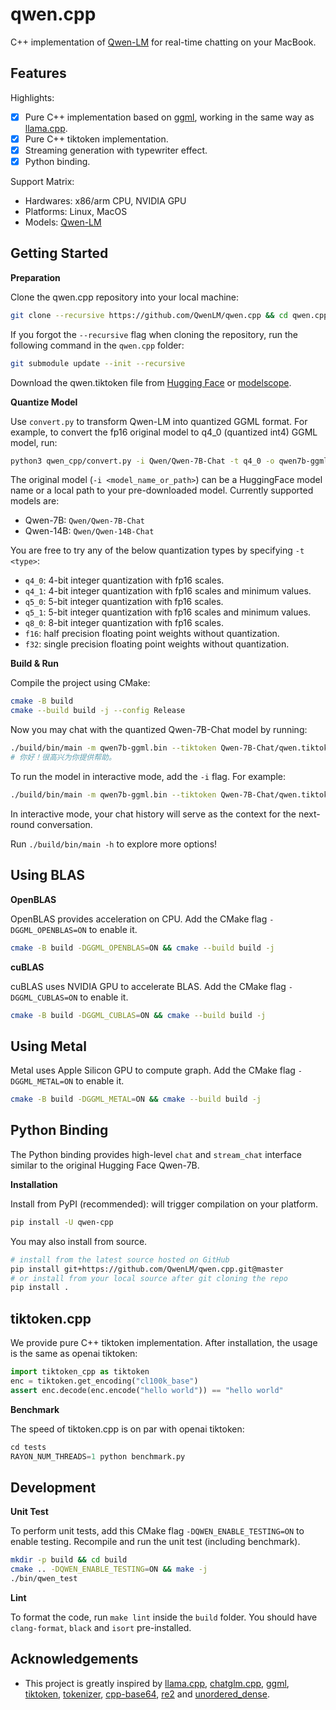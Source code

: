 # qwen.cpp

C++ implementation of [Qwen-LM](https://github.com/QwenLM/Qwen) for real-time chatting on your MacBook.

## Features

Highlights:
* [x] Pure C++ implementation based on [ggml](https://github.com/ggerganov/ggml), working in the same way as [llama.cpp](https://github.com/ggerganov/llama.cpp).
* [x] Pure C++ tiktoken implementation.
* [x] Streaming generation with typewriter effect.
* [x] Python binding.

Support Matrix:
* Hardwares: x86/arm CPU, NVIDIA GPU
* Platforms: Linux, MacOS
* Models: [Qwen-LM](https://github.com/QwenLM/Qwen)

## Getting Started

**Preparation**

Clone the qwen.cpp repository into your local machine:
```sh
git clone --recursive https://github.com/QwenLM/qwen.cpp && cd qwen.cpp
```

If you forgot the `--recursive` flag when cloning the repository, run the following command in the `qwen.cpp` folder:
```sh
git submodule update --init --recursive
```

Download the qwen.tiktoken file from [Hugging Face](https://huggingface.co/Qwen/Qwen-7B-Chat/blob/main/qwen.tiktoken) or [modelscope](https://modelscope.cn/models/qwen/Qwen-7B-Chat/files).

**Quantize Model**

Use `convert.py` to transform Qwen-LM into quantized GGML format. For example, to convert the fp16 original model to q4_0 (quantized int4) GGML model, run:
```sh
python3 qwen_cpp/convert.py -i Qwen/Qwen-7B-Chat -t q4_0 -o qwen7b-ggml.bin
```

The original model (`-i <model_name_or_path>`) can be a HuggingFace model name or a local path to your pre-downloaded model. Currently supported models are:
* Qwen-7B: `Qwen/Qwen-7B-Chat`
* Qwen-14B: `Qwen/Qwen-14B-Chat`

You are free to try any of the below quantization types by specifying `-t <type>`:
* `q4_0`: 4-bit integer quantization with fp16 scales.
* `q4_1`: 4-bit integer quantization with fp16 scales and minimum values.
* `q5_0`: 5-bit integer quantization with fp16 scales.
* `q5_1`: 5-bit integer quantization with fp16 scales and minimum values.
* `q8_0`: 8-bit integer quantization with fp16 scales.
* `f16`: half precision floating point weights without quantization.
* `f32`: single precision floating point weights without quantization.

**Build & Run**

Compile the project using CMake:
```sh
cmake -B build
cmake --build build -j --config Release
```

Now you may chat with the quantized Qwen-7B-Chat model by running:
```sh
./build/bin/main -m qwen7b-ggml.bin --tiktoken Qwen-7B-Chat/qwen.tiktoken -p 你好
# 你好！很高兴为你提供帮助。
```

To run the model in interactive mode, add the `-i` flag. For example:
```sh
./build/bin/main -m qwen7b-ggml.bin --tiktoken Qwen-7B-Chat/qwen.tiktoken -i
```
In interactive mode, your chat history will serve as the context for the next-round conversation.

Run `./build/bin/main -h` to explore more options!

## Using BLAS

**OpenBLAS**

OpenBLAS provides acceleration on CPU. Add the CMake flag `-DGGML_OPENBLAS=ON` to enable it.
```sh
cmake -B build -DGGML_OPENBLAS=ON && cmake --build build -j
```

**cuBLAS**

cuBLAS uses NVIDIA GPU to accelerate BLAS. Add the CMake flag `-DGGML_CUBLAS=ON` to enable it.
```sh
cmake -B build -DGGML_CUBLAS=ON && cmake --build build -j
```

## Using Metal
Metal uses Apple Silicon GPU to compute graph. Add the CMake flag `-DGGML_METAL=ON` to enable it.
```sh
cmake -B build -DGGML_METAL=ON && cmake --build build -j
```

## Python Binding

The Python binding provides high-level `chat` and `stream_chat` interface similar to the original Hugging Face Qwen-7B.

**Installation**

Install from PyPI (recommended): will trigger compilation on your platform.
```sh
pip install -U qwen-cpp
```

You may also install from source.
```sh
# install from the latest source hosted on GitHub
pip install git+https://github.com/QwenLM/qwen.cpp.git@master
# or install from your local source after git cloning the repo
pip install .
```

## tiktoken.cpp

We provide pure C++ tiktoken implementation. After installation, the usage is the same as openai tiktoken:
```python
import tiktoken_cpp as tiktoken
enc = tiktoken.get_encoding("cl100k_base")
assert enc.decode(enc.encode("hello world")) == "hello world"
```

**Benchmark**

The speed of tiktoken.cpp is on par with openai tiktoken:
```python
cd tests
RAYON_NUM_THREADS=1 python benchmark.py
```

## Development

**Unit Test**

To perform unit tests, add this CMake flag `-DQWEN_ENABLE_TESTING=ON` to enable testing. Recompile and run the unit test (including benchmark).
```sh
mkdir -p build && cd build
cmake .. -DQWEN_ENABLE_TESTING=ON && make -j
./bin/qwen_test
```

**Lint**

To format the code, run `make lint` inside the `build` folder. You should have `clang-format`, `black` and `isort` pre-installed.

## Acknowledgements

* This project is greatly inspired by [llama.cpp](https://github.com/ggerganov/llama.cpp), [chatglm.cpp](https://github.com/li-plus/chatglm.cpp), [ggml](https://github.com/ggerganov/ggml), [tiktoken](https://github.com/openai/tiktoken), [tokenizer](https://github.com/sewenew/tokenizer), [cpp-base64](https://github.com/ReneNyffenegger/cpp-base64), [re2](https://github.com/google/re2) and [unordered_dense](https://github.com/martinus/unordered_dense).
